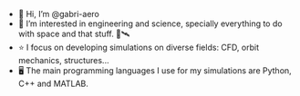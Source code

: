 - 👋 Hi, I’m @gabri-aero
- 👀 I’m interested in engineering and science, specially everything to do with space and that stuff. 🚀🛰️
- ⭐ I focus on developing simulations on diverse fields: CFD, orbit mechanics, structures...
- 🖥️ The main programming languages I use for my simulations are Python, C++ and MATLAB.

<!---
gabri-aero/gabri-aero is a ✨ special ✨ repository because its `README.md` (this file) appears on your GitHub profile.
You can click the Preview link to take a look at your changes.
--->
